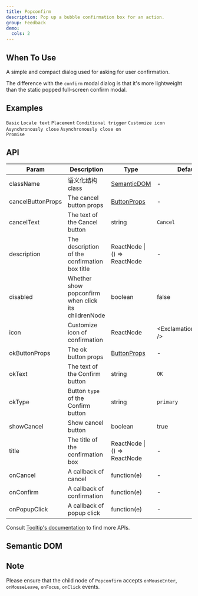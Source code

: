```yaml
---
title: Popconfirm
description: Pop up a bubble confirmation box for an action.
group: Feedback
demo:
  cols: 2
---
```


## When To Use

A simple and compact dialog used for asking for user confirmation.

The difference with the `confirm` modal dialog is that it's more lightweight than the static popped full-screen confirm modal.

## Examples

<!-- prettier-ignore -->
<code src="./demo/basic.tsx">Basic</code>
<code src="./demo/locale.tsx">Locale text</code>
<code src="./demo/placement.tsx">Placement</code>
<code src="./demo/dynamic-trigger.tsx">Conditional trigger</code>
<code src="./demo/icon.tsx">Customize icon</code>
<code src="./demo/async.tsx">Asynchronously close</code>
<code src="./demo/promise.tsx">Asynchronously close on Promise</code>

## API

| Param | Description | Type | Default value | Version |
| --- | --- | --- | --- | --- |
| className | 语义化结构 class | [SemanticDOM](#semantic-dom) | - |  |
| cancelButtonProps | The cancel button props | [ButtonProps](/components/button/#api) | - |  |
| cancelText | The text of the Cancel button | string | `Cancel` |  |
| description | The description of the confirmation box title | ReactNode \| () => ReactNode | - |  |
| disabled | Whether show popconfirm when click its childrenNode | boolean | false |  |
| icon | Customize icon of confirmation | ReactNode | &lt;ExclamationTriangleOutline /> |  |
| okButtonProps | The ok button props | [ButtonProps](/components/button/#api) | - |  |
| okText | The text of the Confirm button | string | `OK` |  |
| okType | Button `type` of the Confirm button | string | `primary` |  |
| showCancel | Show cancel button | boolean | true |  |
| title | The title of the confirmation box | ReactNode \| () => ReactNode | - |  |
| onCancel | A callback of cancel | function(e) | - |  |
| onConfirm | A callback of confirmation | function(e) | - |  |
| onPopupClick | A callback of popup click | function(e) | - |  |

Consult [Tooltip's documentation](/components/tooltip/#api) to find more APIs.

## Semantic DOM

<code src="./demo/_semantic.tsx" simplify></code>

## Note

Please ensure that the child node of `Popconfirm` accepts `onMouseEnter`, `onMouseLeave`, `onFocus`, `onClick` events.
